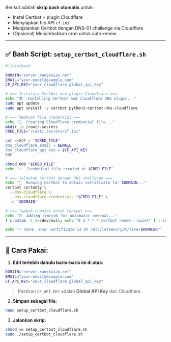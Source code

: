 Berikut adalah **skrip bash otomatis** untuk:

* Instal Certbot + plugin Cloudflare
* Menyiapkan file API `cf.ini`
* Menjalankan Certbot dengan DNS-01 challenge via Cloudflare
* (Opsional) Menambahkan cron untuk auto-renew

---

## ✅ Bash Script: `setup_certbot_cloudflare.sh`

```bash
#!/bin/bash

DOMAIN="server.rangkaian.net"
EMAIL="your-email@example.com"
CF_API_KEY="your_cloudflare_global_api_key"

# === Instalasi Certbot dan plugin Cloudflare ===
echo "🛠️  Installing Certbot and Cloudflare DNS plugin..."
sudo apt update
sudo apt install -y certbot python3-certbot-dns-cloudflare

# === Membuat file credential ===
echo "🔐  Creating Cloudflare credential file..."
mkdir -p /root/.secrets
CRED_FILE="/root/.secrets/cf.ini"

cat <<EOF > "$CRED_FILE"
dns_cloudflare_email = $EMAIL
dns_cloudflare_api_key = $CF_API_KEY
EOF

chmod 600 "$CRED_FILE"
echo "✅  Credential file created at $CRED_FILE"

# === Jalankan certbot dengan DNS challenge ===
echo "🔄  Running Certbot to obtain certificate for $DOMAIN..."
certbot certonly \
  --dns-cloudflare \
  --dns-cloudflare-credentials "$CRED_FILE" \
  -d "$DOMAIN"

# === Tambah cronjob untuk renewal ===
echo "⏰  Adding cronjob for automatic renewal..."
( crontab -l 2>/dev/null; echo "0 3 * * * certbot renew --quiet" ) | crontab -

echo "✅ Done. Your certificate is at /etc/letsencrypt/live/$DOMAIN/"
```

---

## 📌 Cara Pakai:

1. **Edit terlebih dahulu baris-baris ini di atas:**

```bash
DOMAIN="server.rangkaian.net"
EMAIL="your-email@example.com"
CF_API_KEY="your_cloudflare_global_api_key"
```

> Pastikan `CF_API_KEY` adalah **Global API Key** dari Cloudflare.

2. **Simpan sebagai file:**

```bash
nano setup_certbot_cloudflare.sh
```

3. **Jalankan skrip:**

```bash
chmod +x setup_certbot_cloudflare.sh
sudo ./setup_certbot_cloudflare.sh
```

